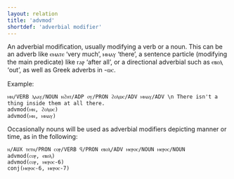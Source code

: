 ```yaml
---
layout: relation
title: 'advmod'
shortdef: 'adverbial modifier'
---
```


An adverbial modification, usually modifying a verb or a noun. This can be an adverb like ⲉⲙⲁⲧⲉ ‘very much’, ⲙⲙⲁⲩ ‘there’, a sentence particle (modifying the main predicate) like ⲅⲁⲣ ‘after all’, or a directional adverbial such as ⲉⲃⲟⲗ ‘out’, as well as Greek adverbs in -ⲱⲥ. 

Example:

~~~ sdparse
ⲙⲛ/VERB ⲗⲁⲁⲩ/NOUN ⲛϩⲏⲧ/ADP ⲟⲩ/PRON ϩⲟⲗⲱⲥ/ADV ⲙⲙⲁⲩ/ADV \n There isn't a thing inside them at all there.
advmod(ⲙⲛ, ϩⲟⲗⲱⲥ)
advmod(ⲙⲛ, ⲙⲙⲁⲩ)
~~~

Occasionally nouns will be used as adverbial modifiers depicting manner or time, as in the following:

~~~ sdparse
ⲛ/AUX ⲧⲉⲧⲛ/PRON ⲥⲟⲣ/VERB ϥ/PRON ⲉⲃⲟⲗ/ADV ⲙⲉⲣⲟⲥ/NOUN ⲙⲉⲣⲟⲥ/NOUN
advmod(ⲥⲟⲣ, ⲉⲃⲟⲗ)
advmod(ⲥⲟⲣ, ⲙⲉⲣⲟⲥ-6)
conj(ⲙⲉⲣⲟⲥ-6, ⲙⲉⲣⲟⲥ-7)
~~~ 
